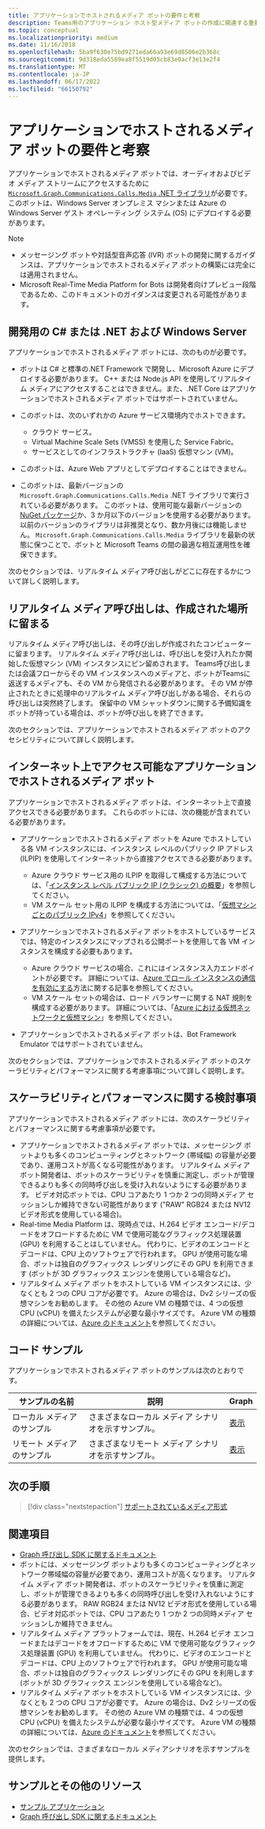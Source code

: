 ```yaml
---
title: アプリケーションでホストされるメディア ボットの要件と考察
description: Teams用のアプリケーション ホスト型メディア ボットの作成に関連する重要な要件と考慮事項、スケーラビリティとパフォーマンスに関する考慮事項について説明します
ms.topic: conceptual
ms.localizationpriority: medium
ms.date: 11/16/2018
ms.openlocfilehash: 5ba9f630e75bd9271eda66a93e69d8506e2b368c
ms.sourcegitcommit: 9d318eda5589ea8f5519d05cb83e0acf3e13e2f4
ms.translationtype: MT
ms.contentlocale: ja-JP
ms.lasthandoff: 06/17/2022
ms.locfileid: "66150792"
---
```

# <a name="requirements-and-considerations-for-application-hosted-media-bots"></a>アプリケーションでホストされるメディア ボットの要件と考察

アプリケーションでホストされるメディア ボットでは、オーディオおよびビデオ メディア ストリームにアクセスするために [`Microsoft.Graph.Communications.Calls.Media` .NET ライブラリ](https://www.nuget.org/packages/Microsoft.Graph.Communications.Calls.Media/)が必要です。このボットは、Windows Server オンプレミス マシンまたは Azure の Windows Server ゲスト オペレーティング システム (OS) にデプロイする必要があります。

> [!NOTE]
>
> * メッセージング ボットや対話型音声応答 (IVR) ボットの開発に関するガイダンスは、アプリケーションでホストされるメディア ボットの構築には完全には適用されません。
> * Microsoft Real-Time Media Platform for Bots は開発者向けプレビュー段階であるため、このドキュメントのガイダンスは変更される可能性があります。

## <a name="c-or-net-and-windows-server-for-development"></a>開発用の C# または .NET および Windows Server

アプリケーションでホストされるメディア ボットには、次のものが必要です。

* ボットは C# と標準の.NET Framework で開発し、Microsoft Azure にデプロイする必要があります。 C++ または Node.js API を使用してリアルタイム メディアにアクセスすることはできません。また、.NET Core はアプリケーションでホストされるメディア ボットではサポートされていません。

* このボットは、次のいずれかの Azure サービス環境内でホストできます。
  * クラウド サービス。
  * Virtual Machine Scale Sets (VMSS) を使用した Service Fabric。
  * サービスとしてのインフラストラクチャ (IaaS) 仮想マシン (VM)。  
  
* このボットは、Azure Web アプリとしてデプロイすることはできません。

* このボットは、最新バージョンの `Microsoft.Graph.Communications.Calls.Media` .NET ライブラリで実行されている必要があります。 このボットは、使用可能な最新バージョンの [NuGet パッケージ](https://www.nuget.org/packages/Microsoft.Graph.Communications.Calls.Media/)か、3 か月以下のバージョンを使用する必要があります。 以前のバージョンのライブラリは非推奨となり、数か月後には機能しません。 `Microsoft.Graph.Communications.Calls.Media` ライブラリを最新の状態に保つことで、ボットと Microsoft Teams の間の最適な相互運用性を確保できます。

次のセクションでは、リアルタイム メディア呼び出しがどこに存在するかについて詳しく説明します。

## <a name="real-time-media-calls-stay-where-theyre-created"></a>リアルタイム メディア呼び出しは、作成された場所に留まる

リアルタイム メディア呼び出しは、その呼び出しが作成されたコンピューターに留まります。 リアルタイム メディア呼び出しは、呼び出しを受け入れたか開始した仮想マシン (VM) インスタンスにピン留めされます。 Teams呼び出しまたは会議フローからその VM インスタンスへのメディアと、ボットがTeamsに返送するメディアも、その VM から発信される必要があります。 その VM が停止されたときに処理中のリアルタイム メディア呼び出しがある場合、それらの呼び出しは突然終了します。 保留中の VM シャットダウンに関する予備知識をボットが持っている場合は、ボットが呼び出しを終了できます。

次のセクションでは、アプリケーションでホストされるメディア ボットのアクセシビリティについて詳しく説明します。

## <a name="application-hosted-media-bots-accessible-on-the-internet"></a>インターネット上でアクセス可能なアプリケーションでホストされるメディア ボット

アプリケーションでホストされるメディア ボットは、インターネット上で直接アクセスできる必要があります。 これらのボットには、次の機能が含まれている必要があります。

* アプリケーションでホストされるメディア ボットを Azure でホストしている各 VM インスタンスには、インスタンス レベルのパブリック IP アドレス (ILPIP) を使用してインターネットから直接アクセスできる必要があります。
  * Azure クラウド サービス用の ILPIP を取得して構成する方法については、「[インスタンス レベル パブリック IP (クラシック) の概要](/azure/virtual-network/virtual-networks-instance-level-public-ip)」を参照してください。
  * VM スケール セット用の ILPIP を構成する方法については、「[仮想マシンごとのパブリック IPv4](/azure/virtual-machine-scale-sets/virtual-machine-scale-sets-networking#public-ipv4-per-virtual-machine)」を参照してください。
* アプリケーションでホストされるメディア ボットをホストしているサービスでは、特定のインスタンスにマップされる公開ポートを使用して各 VM インスタンスを構成する必要もあります。
  * Azure クラウド サービスの場合、これにはインスタンス入力エンドポイントが必要です。 詳細については、[Azure でロール インスタンスの通信を有効にする](/azure/cloud-services/cloud-services-enable-communication-role-instances)方法に関する記事を参照してください。
  * VM スケール セットの場合は、ロード バランサーに関する NAT 規則を構成する必要があります。 詳細については、「[Azure における仮想ネットワークと仮想マシン](/azure/virtual-machines/windows/network-overview)」を参照してください。

* アプリケーションでホストされるメディア ボットは、Bot Framework Emulator ではサポートされていません。

次のセクションでは、アプリケーションでホストされるメディア ボットのスケーラビリティとパフォーマンスに関する考慮事項について詳しく説明します。

## <a name="scalability-and-performance-considerations"></a>スケーラビリティとパフォーマンスに関する検討事項

アプリケーションでホストされるメディア ボットには、次のスケーラビリティとパフォーマンスに関する考慮事項が必要です。

* アプリケーションでホストされるメディア ボットでは、メッセージング ボットよりも多くのコンピューティングとネットワーク (帯域幅) の容量が必要であり、運用コストが高くなる可能性があります。 リアルタイム メディア ボット開発者は、ボットのスケーラビリティを慎重に測定し、ボットが管理できるよりも多くの同時呼び出しを受け入れないようにする必要があります。 ビデオ対応ボットでは、CPU コアあたり 1 つか 2 つの同時メディア セッションしか維持できない可能性があります ("RAW" RGB24 または NV12 ビデオ形式を使用している場合)。
* Real-time Media Platform は、現時点では、H.264 ビデオ エンコード/デコードをオフロードするために VM で使用可能なグラフィックス処理装置 (GPU) を利用することはしていません。 代わりに、ビデオのエンコードとデコードは、CPU 上のソフトウェアで行われます。 GPU が使用可能な場合、ボットは独自のグラフィックス レンダリングにその GPU を利用できます (ボットが 3D グラフィックス エンジンを使用している場合など)。
* リアルタイム メディア ボットをホストしている VM インスタンスには、少なくとも 2 つの CPU コアが必要です。 Azure の場合は、Dv2 シリーズの仮想マシンをお勧めします。 その他の Azure VM の種類では、4 つの仮想 CPU (vCPU) を備えたシステムが必要な最小サイズです。 Azure VM の種類の詳細については、[Azure のドキュメント](/azure/virtual-machines/windows/sizes-general)を参照してください。

## <a name="code-sample"></a>コード サンプル

アプリケーションでホストされるメディア ボットのサンプルは次のとおりです。

| **サンプルの名前** | **説明** | **Graph** |
|------------|-------------|-----------|
| ローカル メディアのサンプル | さまざまなローカル メディア シナリオを示すサンプル。 | [表示](https://github.com/microsoftgraph/microsoft-graph-comms-samples/tree/master/Samples/V1.0Samples/LocalMediaSamples) |
| リモート メディアのサンプル | さまざまなリモート メディア シナリオを示すサンプル。 | [表示](https://github.com/microsoftgraph/microsoft-graph-comms-samples/tree/master/Samples/V1.0Samples/RemoteMediaSamples) |

## <a name="next-step"></a>次の手順

> [!div class="nextstepaction"]
> [サポートされているメディア形式](~/resources/media-formats.md)

## <a name="see-also"></a>関連項目

* [Graph 呼び出し SDK に関するドキュメント](https://microsoftgraph.github.io/microsoft-graph-comms-samples/docs/)
* ボットには、メッセージング ボットよりも多くのコンピューティングとネットワーク帯域幅の容量が必要であり、運用コストが高くなります。 リアルタイム メディア ボット開発者は、ボットのスケーラビリティを慎重に測定し、ボットが管理できるよりも多くの同時呼び出しを受け入れないようにする必要があります。 RAW RGB24 または NV12 ビデオ形式を使用している場合、ビデオ対応ボットでは、CPU コアあたり 1 つか 2 つの同時メディア セッションしか維持できません。
* リアルタイム メディア プラットフォームでは、現在、H.264 ビデオ エンコードまたはデコードをオフロードするために VM で使用可能なグラフィックス処理装置 (GPU) を利用していません。 代わりに、ビデオのエンコードとデコードは、CPU 上のソフトウェアで行われます。 GPU が使用可能な場合、ボットは独自のグラフィックス レンダリングにその GPU を利用します (ボットが 3D グラフィックス エンジンを使用している場合など)。
* リアルタイム メディア ボットをホストしている VM インスタンスには、少なくとも 2 つの CPU コアが必要です。 Azure の場合は、Dv2 シリーズの仮想マシンをお勧めします。 その他の Azure VM の種類では、4 つの仮想 CPU (vCPU) を備えたシステムが必要な最小サイズです。 Azure VM の種類の詳細については、[Azure のドキュメント](/azure/virtual-machines/windows/sizes-general)を参照してください。

次のセクションでは、さまざまなローカル メディアシナリオを示すサンプルを提供します。

## <a name="samples-and-additional-resources"></a>サンプルとその他のリソース

* [サンプル アプリケーション](https://github.com/microsoftgraph/microsoft-graph-comms-samples/tree/master/Samples/V1.0Samples/LocalMediaSamples)
* [Graph 呼び出し SDK に関するドキュメント](https://microsoftgraph.github.io/microsoft-graph-comms-samples/docs/)
